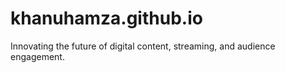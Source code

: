 # khanuhamza.github.io
Innovating the future of digital content, streaming, and audience engagement.

